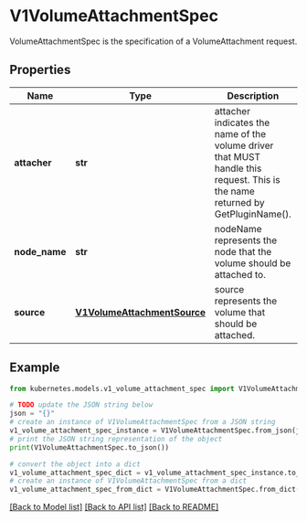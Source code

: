 # V1VolumeAttachmentSpec

VolumeAttachmentSpec is the specification of a VolumeAttachment request.

## Properties

Name | Type | Description | Notes
------------ | ------------- | ------------- | -------------
**attacher** | **str** | attacher indicates the name of the volume driver that MUST handle this request. This is the name returned by GetPluginName(). | [default to '']
**node_name** | **str** | nodeName represents the node that the volume should be attached to. | [default to '']
**source** | [**V1VolumeAttachmentSource**](V1VolumeAttachmentSource.md) | source represents the volume that should be attached. | 

## Example

```python
from kubernetes.models.v1_volume_attachment_spec import V1VolumeAttachmentSpec

# TODO update the JSON string below
json = "{}"
# create an instance of V1VolumeAttachmentSpec from a JSON string
v1_volume_attachment_spec_instance = V1VolumeAttachmentSpec.from_json(json)
# print the JSON string representation of the object
print(V1VolumeAttachmentSpec.to_json())

# convert the object into a dict
v1_volume_attachment_spec_dict = v1_volume_attachment_spec_instance.to_dict()
# create an instance of V1VolumeAttachmentSpec from a dict
v1_volume_attachment_spec_from_dict = V1VolumeAttachmentSpec.from_dict(v1_volume_attachment_spec_dict)
```
[[Back to Model list]](../README.md#documentation-for-models) [[Back to API list]](../README.md#documentation-for-api-endpoints) [[Back to README]](../README.md)



